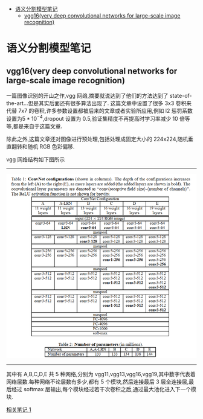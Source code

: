 - [语义分割模型笔记](#%e8%af%ad%e4%b9%89%e5%88%86%e5%89%b2%e6%a8%a1%e5%9e%8b%e7%ac%94%e8%ae%b0)
  - [vgg16(very deep convolutional networks for large-scale image recognition)](#vgg16very-deep-convolutional-networks-for-large-scale-image-recognition)

# 语义分割模型笔记

## vgg16(very deep convolutional networks for large-scale image recognition)

一篇图像识别的开山之作,vgg 网络,摘要就说达到了他们的方法达到了 state-of-the-art...但是其实后面还有很多算法出现了.
这篇文章中设置了很多 3x3 卷积来代替 7x7 的卷积,许多参数设置都被后来的文章或者实验所应用,例如 l2 惩罚系数设置为$5*10^{-4}$,dropout 设置为 0.5,验证集精度不再提高时学习率减少 10 倍等等,都是来自于这篇文章.

除此之外,这篇文章还对图像进行预处理,包括处理成固定大小的 224x224,随机垂直翻转和随机 RGB 色彩偏移.

vgg 网络结构如下图所示

---

![vgg网络结构](./image/vgg网络结构.png)

---

其中有 A,B,C,D,E 共 5 种网络,分别为 vgg11,vgg13,vgg16,vgg19,其中数字代表着网络层数.每种网络不论层数有多少,都有 5 个模块,然后连接最后 3 层全连接层,最后经过 softmax 层输出,每个模块经过若干次卷积之后,通过最大池化进入下一个模块.

[相关笔记 1](http://deanhan.com/2018/07/26/vgg16/)
